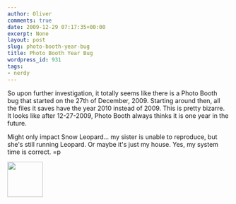 ```yaml
---
author: Oliver
comments: true
date: 2009-12-29 07:17:35+00:00
excerpt: None
layout: post
slug: photo-booth-year-bug
title: Photo Booth Year Bug
wordpress_id: 931
tags:
- nerdy
---
```


So upon further investigation, it totally seems like there is a Photo Booth bug that started on the 27th of December, 2009.  Starting around then, all the files it saves have the year 2010 instead of 2009.  This is pretty bizarre.  It looks like after 12-27-2009, Photo Booth always thinks it is one year in the future.

Might only impact Snow Leopard... my sister is unable to reproduce, but she's still running Leopard.  Or maybe it's just my house.  Yes, my system time is correct. =p

<a href="https://www.owiber.com/2009/12/29/photo-booth-year-bug/photo-on-2010-12-29-at-01-06-2/" rel="attachment wp-att-932"><img src="https://www.owiber.com/wp-content/uploads/2009/12/Photo-on-2010-12-29-at-01.06-2-80x80.jpg" alt="" title="Photo on 2010-12-29 at 01.06 #2" width="80" height="80" class="alignright size-thumbnail wp-image-932" /></a>
